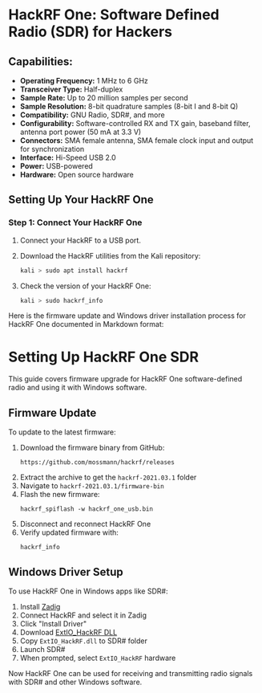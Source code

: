 
# HackRF One: Software Defined Radio (SDR) for Hackers

## Capabilities:
- **Operating Frequency:** 1 MHz to 6 GHz
- **Transceiver Type:** Half-duplex
- **Sample Rate:** Up to 20 million samples per second
- **Sample Resolution:** 8-bit quadrature samples (8-bit I and 8-bit Q)
- **Compatibility:** GNU Radio, SDR#, and more
- **Configurability:** Software-controlled RX and TX gain, baseband filter, antenna port power (50 mA at 3.3 V)
- **Connectors:** SMA female antenna, SMA female clock input and output for synchronization
- **Interface:** Hi-Speed USB 2.0
- **Power:** USB-powered
- **Hardware:** Open source hardware

## Setting Up Your HackRF One
### Step 1: Connect Your HackRF One

1. Connect your HackRF to a USB port.
2. Download the HackRF utilities from the Kali repository:

   ```bash
   kali > sudo apt install hackrf
   ```

3. Check the version of your HackRF One:

   ```bash
   kali > sudo hackrf_info
   ```
Here is the firmware update and Windows driver installation process for HackRF One documented in Markdown format:

# Setting Up HackRF One SDR

This guide covers firmware upgrade for HackRF One software-defined radio and using it with Windows software.

## Firmware Update

To update to the latest firmware:

1. Download the firmware binary from GitHub:
   ```
   https://github.com/mossmann/hackrf/releases
   ```
2. Extract the archive to get the `hackrf-2021.03.1` folder 
3. Navigate to `hackrf-2021.03.1/firmware-bin` 
4. Flash the new firmware:
   ```
   hackrf_spiflash -w hackrf_one_usb.bin
   ```
5. Disconnect and reconnect HackRF One
6. Verify updated firmware with:
   ```
   hackrf_info
   ```

## Windows Driver Setup

To use HackRF One in Windows apps like SDR#:

1. Install [Zadig](https://zadig.akeo.ie/)
2. Connect HackRF and select it in Zadig
3. Click "Install Driver"  
4. Download [ExtIO_HackRF DLL](https://github.com/ExtIO_HackRF/releases)
5. Copy `ExtIO_HackRF.dll` to SDR# folder
6. Launch SDR# 
7. When prompted, select `ExtIO_HackRF` hardware   

Now HackRF One can be used for receiving and transmitting radio signals with SDR# and other Windows software.
